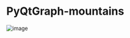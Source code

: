 # PyQtGraph-mountains

![image](https://github.com/1000101cz/PyQtGraph-mountains/assets/71834145/f5f87be2-d19f-4e6b-a33a-aefda9bff1ae)
